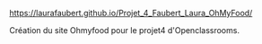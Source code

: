 https://laurafaubert.github.io/Projet_4_Faubert_Laura_OhMyFood/

Création du site Ohmyfood pour le projet4 d'Openclassrooms.
